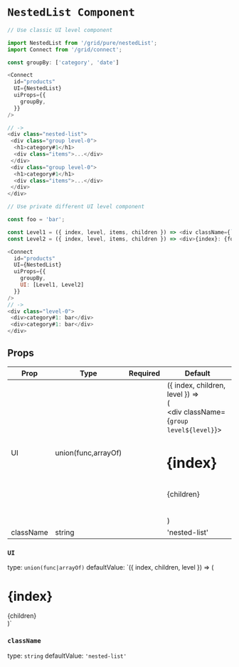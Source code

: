 `NestedList Component`
======================


```javascript
// Use classic UI level component

import NestedList from '/grid/pure/nestedList';
import Connect from '/grid/connect';

const groupBy: ['category', 'date']

<Connect
  id="products"
  UI={NestedList}
  uiProps={{
    groupBy,
  }}
/>

// ->
<div class="nested-list">
 <div class="group level-0">
  <h1>category#1</h1>
  <div class="items">...</div>
 </div>
 <div class="group level-0">
  <h1>category#1</h1>
  <div class="items">...</div>
 </div>
</div>

```

```javascript
// Use private different UI level component

const foo = 'bar';

const Level1 = ({ index, level, items, children }) => <div className={`level-${level}`}>{children}</div>
const Level2 = ({ index, level, items, children }) => <div>{index}: {foo}</div>

<Connect
  id="products"
  UI={NestedList}
  uiProps={{
    groupBy,
    UI: [Level1, Level2]
  }}
/>
// ->
<div class="level-0">
 <div>category#1: bar</div>
 <div>category#1: bar</div>
</div>
```

Props
-----

| Prop | Type | Required | Default |
| ---- | ---- | -------- | ------- |
| UI | union(func,arrayOf) |  | ({ index, children, level }) =><br>(<br>  <div className={`group level${level}`}><br>    <h1>{index}</h1><br>    <div className="items">{children}</div><br>  </div><br>) |
| className | string |  | 'nested-list' |

### `UI`

type: `union(func|arrayOf)`
defaultValue: `({ index, children, level }) =>
(
  <div className={`group level${level}`}>
    <h1>{index}</h1>
    <div className="items">{children}</div>
  </div>
)`


### `className`

type: `string`
defaultValue: `'nested-list'`

